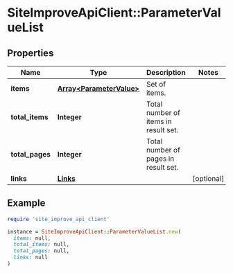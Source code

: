 # SiteImproveApiClient::ParameterValueList

## Properties

| Name | Type | Description | Notes |
| ---- | ---- | ----------- | ----- |
| **items** | [**Array&lt;ParameterValue&gt;**](ParameterValue.md) | Set of items. |  |
| **total_items** | **Integer** | Total number of items in result set. |  |
| **total_pages** | **Integer** | Total number of pages in result set. |  |
| **links** | [**Links**](Links.md) |  | [optional] |

## Example

```ruby
require 'site_improve_api_client'

instance = SiteImproveApiClient::ParameterValueList.new(
  items: null,
  total_items: null,
  total_pages: null,
  links: null
)
```

